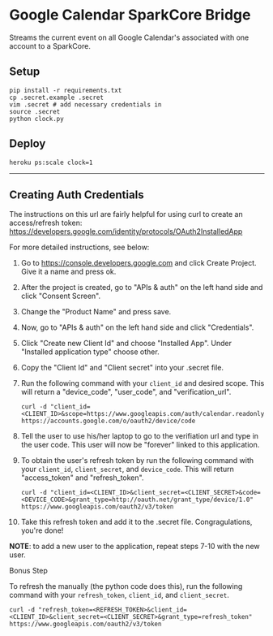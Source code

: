 # Google Calendar SparkCore Bridge

Streams the current event on all Google Calendar's associated with one account to a SparkCore.

## Setup
```
pip install -r requirements.txt
cp .secret.example .secret
vim .secret # add necessary credentials in
source .secret
python clock.py
```

## Deploy

```
heroku ps:scale clock=1
```

-------------------------------------

## Creating Auth Credentials

The instructions on this url are fairly helpful for using curl to create an access/refresh token: https://developers.google.com/identity/protocols/OAuth2InstalledApp

For more detailed instructions, see below:

1. Go to https://console.developers.google.com and click Create Project. Give it a name and press ok.
2. After the project is created, go to "APIs & auth" on the left hand side and click "Consent Screen".
3. Change the "Product Name" and press save.
4. Now, go to "APIs & auth" on the left hand side and click "Credentials".
5. Click "Create new Client Id" and choose "Installed App". Under "Installed application type" choose other.
6. Copy the "Client Id" and "Client secret" into your .secret file.
7. Run the following command with your `client_id` and desired scope. This will return a "device_code", "user_code", and "verification_url".

    ```
    curl -d "client_id=<CLIENT_ID>&scope=https://www.googleapis.com/auth/calendar.readonly" https://accounts.google.com/o/oauth2/device/code
    ```

8. Tell the user to use his/her laptop to go to the verifiation url and type in the user code. This user will now be "forever" linked to this application.
9. To obtain the user's refresh token by run the following command with your `client_id`, `client_secret`, and `device_code`. This will return "access_token" and "refresh_token".

    ```
    curl -d "client_id=<CLIENT_ID>&client_secret=<CLIENT_SECRET>&code=<DEVICE_CODE>&grant_type=http://oauth.net/grant_type/device/1.0" https://www.googleapis.com/oauth2/v3/token
    ```

10. Take this refresh token and add it to the .secret file. Congragulations, you're done!

**NOTE**: to add a new user to the application, repeat steps 7-10 with the new user.

Bonus Step

To refresh the manually (the python code does this), run the following command with your `refresh_token`, `client_id`, and `client_secret`.

    curl -d "refresh_token=<REFRESH_TOKEN>&client_id=<CLIENT_ID>&client_secret=<CLIENT_SECRET>&grant_type=refresh_token" https://www.googleapis.com/oauth2/v3/token

